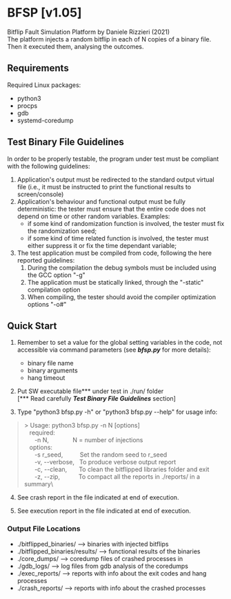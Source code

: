 # BFSP [v1.05]
Bitflip Fault Simulation Platform by Daniele Rizzieri (2021)\
The platform injects a random bitflip in each of N copies of a binary file. Then it executed them, analysing the outcomes.

## Requirements
Required Linux packages:
- python3
- procps
- gdb
- systemd-coredump

## Test Binary File Guidelines
In order to be properly testable, the program under test must be compliant with the following guidelines: 
1) Application's output must be redirected to the standard output virtual file (i.e., it must be instructed to print the functional results to screen/console)
2) Application's behaviour and functional output must be fully deterministic: the tester must ensure that the entire code does not depend on time or other random variables. 
Examples: 
	- if some kind of randomization function is involved, the tester must fix the randomization seed;
	- if some kind of time related function is involved, the tester must either suppress it or fix the time dependant variable;
3) The test application must be compiled from code, following the here reported guidelines: 
    1. During the compilation the debug symbols must be included using the GCC option "-g"
    2. The application must be statically linked, through the "-static" compilation option
    3. When compiling, the tester should avoid the compiler optimization options "-o#"


## Quick Start 
1) Remember to set a value for the global setting variables in the code, not accessible via command parameters (see ***bfsp.py*** for more details):
	- binary file name
	- binary arguments
	- hang timeout

2) Put SW executable file*** under test in ./run/ folder\
		[*** Read carefully ***Test Binary File Guidelines*** section]

3) Type "python3 bfsp.py -h" or "python3 bfsp.py --help" for usage info:

>\> Usage: python3 bfsp.py -n N [options]\
> &nbsp;&nbsp;&nbsp;required:\
> &nbsp;&nbsp;&nbsp;&nbsp;&nbsp;&nbsp;-n N,&nbsp;&nbsp;&nbsp;&nbsp;&nbsp;&nbsp;&nbsp;&nbsp;&nbsp;&nbsp;&nbsp;&nbsp;&nbsp;&nbsp;N = number of injections\
> &nbsp;&nbsp;&nbsp;options:\
> &nbsp;&nbsp;&nbsp;&nbsp;&nbsp;&nbsp;\-s r_seed,&nbsp;&nbsp;&nbsp;&nbsp;&nbsp;&nbsp;&nbsp;&nbsp;&nbsp;&nbsp;Set the random seed to r_seed\
> &nbsp;&nbsp;&nbsp;&nbsp;&nbsp;&nbsp;\-v, --verbose,&nbsp;&nbsp;&nbsp;To produce verbose output report\
> &nbsp;&nbsp;&nbsp;&nbsp;&nbsp;&nbsp;\-c, --clean,&nbsp;&nbsp;&nbsp;&nbsp;&nbsp;&nbsp;&nbsp;To clean the bitflipped libraries folder and exit\
> &nbsp;&nbsp;&nbsp;&nbsp;&nbsp;&nbsp;\-z, --zip,&nbsp;&nbsp;&nbsp;&nbsp;&nbsp;&nbsp;&nbsp;&nbsp;&nbsp;&nbsp;&nbsp;To compact all the reports in ./reports/ in a summary\

4) See crash report in the file indicated at end of execution.

5) See execution report in the file indicated at end of execution.

### Output File Locations 
- ./bitflipped_binaries/ --> binaries with injected bitflips
- ./bitflipped_binaries/results/ --> functional results of the binaries 
- ./core_dumps/ --> coredump files of crashed processes in 
- ./gdb_logs/ --> log files from gdb analysis of the coredumps 
- ./exec_reports/ --> reports with info about the exit codes and hang processes 
- ./crash_reports/ --> reports with info about the crashed processes 
